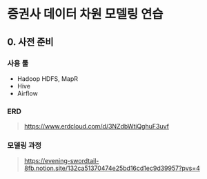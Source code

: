 # 증권사 데이터 차원 모델링 연습

## 0. 사전 준비

### 사용 툴
- Hadoop HDFS, MapR
- Hive
- Airflow

### ERD
> https://www.erdcloud.com/d/3NZdbWtiQghuF3uvf

### 모델링 과정
> https://evening-swordtail-8fb.notion.site/132ca51370474e25bd16cd1ec9d39957?pvs=4